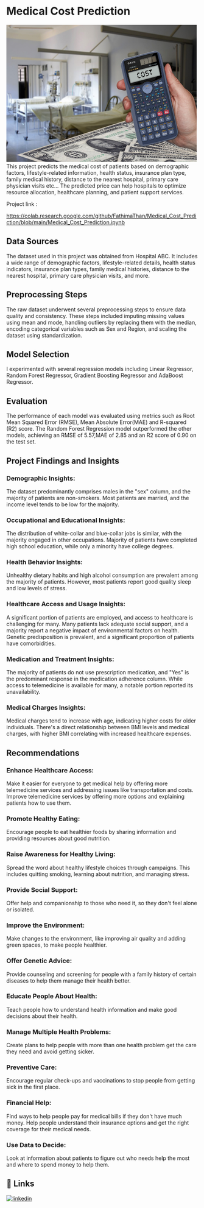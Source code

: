 
# Medical Cost Prediction
<img src="image.jpg" alt="image" width="500" height="360">
This project predicts the medical cost of patients based on demographic factors, lifestyle-related
information, health status, insurance plan type, family medical history, distance to the nearest
hospital, primary care physician visits etc... The predicted price can help hospitals to optimize resource
allocation, healthcare planning, and patient support services.


Project link : 

https://colab.research.google.com/github/FathimaThan/Medical_Cost_Prediction/blob/main/Medical_Cost_Prediction.ipynb


## Data Sources

The dataset used in this project was obtained from Hospital ABC. It includes a wide range of demographic factors, lifestyle-related details, health status indicators, insurance plan types, family medical histories, distance to the nearest hospital, primary care physician visits, and more.


## Preprocessing Steps

The raw dataset underwent several preprocessing steps to ensure data quality and consistency. These steps included imputing missing values using mean and mode, handling outliers by replacing them with the median, encoding categorical variables such as Sex and Region, and scaling the dataset using standardization.
## Model Selection

I experimented with several regression models including Linear Regressor, Random Forest Regressor, Gradient Boosting Regressor and AdaBoost Regressor.
## Evaluation

The performance of each model was evaluated using metrics such as Root Mean Squared Error (RMSE), Mean Absolute Error(MAE) and R-squared (R2) score. The Random Forest Regression model outperformed the other models, achieving an RMSE of 5.57,MAE of 2.85 and an R2 score of 0.90 on the test set.
## Project Findings and Insights

### Demographic Insights:

The dataset predominantly comprises males in the "sex" column, and the majority of patients are non-smokers.
Most patients are married, and the income level tends to be low for the majority.
### Occupational and Educational Insights:

The distribution of white-collar and blue-collar jobs is similar, with the majority engaged in other occupations.
Majority of patients have completed high school education, while only a minority have college degrees.
### Health Behavior Insights:

Unhealthy dietary habits and high alcohol consumption are prevalent among the majority of patients.
However, most patients report good quality sleep and low levels of stress.
### Healthcare Access and Usage Insights:

A significant portion of patients are employed, and access to healthcare is challenging for many.
Many patients lack adequate social support, and a majority report a negative impact of environmental factors on health.
Genetic predisposition is prevalent, and a significant proportion of patients have comorbidities.
### Medication and Treatment Insights:

The majority of patients do not use prescription medication, and "Yes" is the predominant response in the medication adherence column.
While access to telemedicine is available for many, a notable portion reported its unavailability.
### Medical Charges Insights:

Medical charges tend to increase with age, indicating higher costs for older individuals.
There's a direct relationship between BMI levels and medical charges, with higher BMI correlating with increased healthcare expenses.
## Recommendations

### Enhance Healthcare Access:

Make it easier for everyone to get medical help by offering more telemedicine services and addressing issues like transportation and costs.
Improve telemedicine services by offering more options and explaining patients how to use them.
### Promote Healthy Eating:

Encourage people to eat healthier foods by sharing information and providing resources about good nutrition.
### Raise Awareness for Healthy Living:

Spread the word about healthy lifestyle choices through campaigns. This includes quitting smoking, learning about nutrition, and managing stress.
### Provide Social Support:

Offer help and companionship to those who need it, so they don't feel alone or isolated.
### Improve the Environment:

Make changes to the environment, like improving air quality and adding green spaces, to make people healthier.
### Offer Genetic Advice:

Provide counseling and screening for people with a family history of certain diseases to help them manage their health better.
### Educate People About Health:

Teach people how to understand health information and make good decisions about their health.
### Manage Multiple Health Problems:

Create plans to help people with more than one health problem get the care they need and avoid getting sicker.
### Preventive Care:

Encourage regular check-ups and vaccinations to stop people from getting sick in the first place.
### Financial Help:

Find ways to help people pay for medical bills if they don't have much money. Help people understand their insurance options and get the right coverage for their medical needs.
### Use Data to Decide:

Look at information about patients to figure out who needs help the most and where to spend money to help them.
## 🔗 Links
[![linkedin](https://img.shields.io/badge/linkedin-0A66C2?style=for-the-badge&logo=linkedin&logoColor=white)](https://www.linkedin.com/in/fathima-thanseeha)


